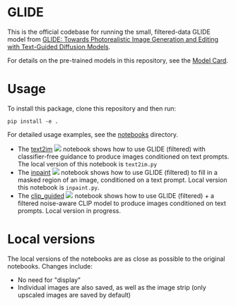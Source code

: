 # GLIDE

This is the official codebase for running the small, filtered-data GLIDE model from [GLIDE: Towards Photorealistic Image Generation and Editing with Text-Guided Diffusion Models](https://arxiv.org/abs/2112.10741).

For details on the pre-trained models in this repository, see the [Model Card](model-card.md).

# Usage

To install this package, clone this repository and then run:

```
pip install -e .
```

For detailed usage examples, see the [notebooks](notebooks) directory.

 * The [text2im](notebooks/text2im.ipynb) [![][colab]][colab-text2im] notebook shows how to use GLIDE (filtered) with classifier-free guidance to produce images conditioned on text prompts. The local version of this notebook is ``text2im.py``
 * The [inpaint](notebooks/inpaint.ipynb) [![][colab]][colab-inpaint] notebook shows how to use GLIDE (filtered) to fill in a masked region of an image, conditioned on a text prompt. Local version this notebook is ``inpaint.py``.
 * The [clip_guided](notebooks/clip_guided.ipynb) [![][colab]][colab-guided] notebook shows how to use GLIDE (filtered) + a filtered noise-aware CLIP model to produce images conditioned on text prompts. Local version in progress.

[colab]: <https://colab.research.google.com/assets/colab-badge.svg>
[colab-text2im]: <https://colab.research.google.com/github/openai/glide-text2im/blob/main/notebooks/text2im.ipynb>
[colab-inpaint]: <https://colab.research.google.com/github/openai/glide-text2im/blob/main/notebooks/inpaint.ipynb>
[colab-guided]: <https://colab.research.google.com/github/openai/glide-text2im/blob/main/notebooks/clip_guided.ipynb>

# Local versions
The local versions of the notebooks are as close as possible to the original notebooks. Changes include:

 * No need for "display"
 * Individual images are also saved, as well as the image strip (only upscaled images are saved by default)
